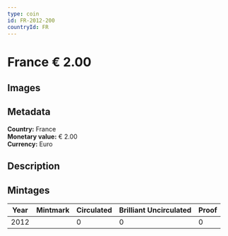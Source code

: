 ```yaml
---
type: coin
id: FR-2012-200
countryId: FR
---
```


# France € 2.00

## Images


## Metadata

**Country:** France\
**Monetary value:** € 2.00\
**Currency:** Euro

## Description


## Mintages
| Year | Mintmark | Circulated | Brilliant Uncirculated | Proof |
| ---- | -------- | ---------- | ---------------------- | ----- |
| 2012 |  | 0| 0 | 0 |
